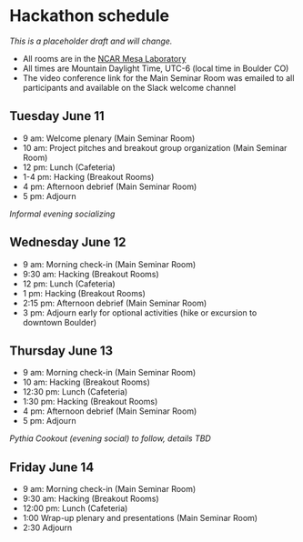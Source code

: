 # Hackathon schedule 

_This is a placeholder draft and will change._

- All rooms are in the [NCAR Mesa Laboratory](https://scied.ucar.edu/visit)
- All times are Mountain Daylight Time, UTC-6 (local time in Boulder CO)
- The video conference link for the Main Seminar Room was emailed to all participants and available on the Slack welcome channel
## Tuesday June 11
- 9 am: Welcome plenary (Main Seminar Room)
- 10 am: Project pitches and breakout group organization (Main Seminar Room)
- 12 pm: Lunch (Cafeteria)
- 1-4 pm: Hacking (Breakout Rooms)
- 4 pm: Afternoon debrief (Main Seminar Room)
- 5 pm: Adjourn

*Informal evening socializing*

## Wednesday June 12
- 9 am: Morning check-in (Main Seminar Room)
- 9:30 am: Hacking (Breakout Rooms)
- 12 pm: Lunch (Cafeteria)
- 1 pm: Hacking (Breakout Rooms)
- 2:15 pm: Afternoon debrief (Main Seminar Room)
- 3 pm: Adjourn early for optional activities (hike or excursion to downtown Boulder)

## Thursday June 13
- 9 am: Morning check-in (Main Seminar Room)
- 10 am: Hacking (Breakout Rooms)
- 12:30 pm: Lunch (Cafeteria)
- 1:30 pm: Hacking (Breakout Rooms)
- 4 pm: Afternoon debrief (Main Seminar Room)
- 5 pm: Adjourn

*Pythia Cookout (evening social) to follow, details TBD*

## Friday June 14
- 9 am: Morning check-in (Main Seminar Room)
- 9:30 am: Hacking (Breakout Rooms)
- 12:00 pm: Lunch (Cafeteria)
- 1:00 Wrap-up plenary and presentations (Main Seminar Room)
- 2:30 Adjourn
